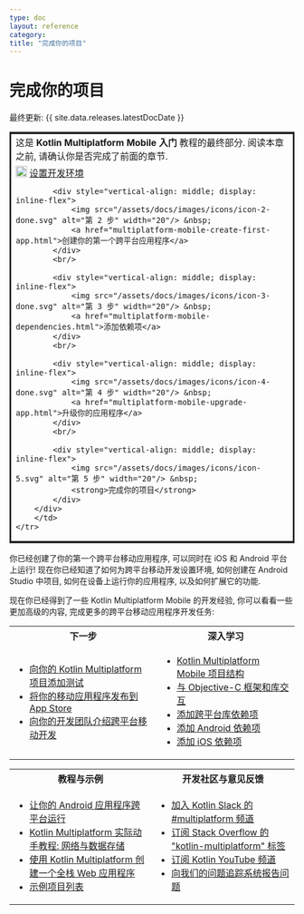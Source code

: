 ```yaml
---
type: doc
layout: reference
category:
title: "完成你的项目"
---
```


# 完成你的项目

最终更新: {{ site.data.releases.latestDocDate }}

<table style="border-style: solid; border-color: 252528">
    <tr style="border: none">
        <td>
            这是 <strong>Kotlin Multiplatform Mobile 入门</strong> 教程的最终部分.
            阅读本章之前, 请确认你是否完成了前面的章节.
        </td>
    </tr>
    <tr>
        <td>
        <div style="display: block">
            <div style="vertical-align: middle; display: inline-flex">
                <img src="/assets/docs/images/icons/icon-1-done.svg" alt="第 1 步" width="20"/> &nbsp;
                <a href="multiplatform-mobile-setup.html">设置开发环境</a>
            </div>
            <br/>

            <div style="vertical-align: middle; display: inline-flex">
                <img src="/assets/docs/images/icons/icon-2-done.svg" alt="第 2 步" width="20"/> &nbsp;
                <a href="multiplatform-mobile-create-first-app.html">创建你的第一个跨平台应用程序</a>
            </div>
            <br/>
    
            <div style="vertical-align: middle; display: inline-flex">
                <img src="/assets/docs/images/icons/icon-3-done.svg" alt="第 3 步" width="20"/> &nbsp;
                <a href="multiplatform-mobile-dependencies.html">添加依赖项</a>
            </div>
            <br/>
    
            <div style="vertical-align: middle; display: inline-flex">
                <img src="/assets/docs/images/icons/icon-4-done.svg" alt="第 4 步" width="20"/> &nbsp;
                <a href="multiplatform-mobile-upgrade-app.html">升级你的应用程序</a>
            </div>
            <br/>
    
            <div style="vertical-align: middle; display: inline-flex">
                <img src="/assets/docs/images/icons/icon-5.svg" alt="第 5 步" width="20"/> &nbsp;
                <strong>完成你的项目</strong>
            </div>
        </div>
        </td>
    </tr>
</table>

你已经创建了你的第一个跨平台移动应用程序, 可以同时在 iOS 和 Android 平台上运行!
现在你已经知道了如何为跨平台移动开发设置环境, 如何创建在 Android Studio 中项目, 如何在设备上运行你的应用程序, 以及如何扩展它的功能.

现在你已经得到了一些 Kotlin Multiplatform Mobile 的开发经验, 你可以看看一些更加高级的内容, 完成更多的跨平台移动应用程序开发任务:

<table>
   <tr>
      <th>下一步</th>
      <th>深入学习</th>
   </tr>
   <tr>
   <td>
     <ul>
        <li><a href="../multiplatform/multiplatform-run-tests.html">向你的 Kotlin Multiplatform 项目添加测试</a></li>
        <li><a href="multiplatform-mobile-publish-apps.html">将你的移动应用程序发布到 App Store</a></li>
        <li><a href="multiplatform-mobile-introduce-your-team.html">向你的开发团队介绍跨平台移动开发</a></li>
     </ul>
   </td>
    <td>
     <ul>
        <li><a href="multiplatform-mobile-understand-project-structure.html">Kotlin Multiplatform Mobile 项目结构</a></li>
        <li><a href="../native/native-objc-interop.html">与 Objective-C 框架和库交互</a></li>
        <li><a href="../multiplatform/multiplatform-add-dependencies.html">添加跨平台库依赖项</a></li>        
        <li><a href="multiplatform-mobile-android-dependencies.html">添加 Android 依赖项</a></li>
        <li><a href="multiplatform-mobile-ios-dependencies.html">添加 iOS 依赖项</a></li>
     </ul>
   </td>
   </tr>
</table>

<table>
   <tr>
      <th>教程与示例</th>
      <th>开发社区与意见反馈</th>
   </tr>
   <tr>
   <td>
     <ul>
        <li><a href="multiplatform-mobile-integrate-in-existing-app.html">让你的 Android 应用程序跨平台运行</a></li>
        <li><a href="https://play.kotlinlang.org/hands-on/Networking%20and%20Data%20Storage%20with%20Kotlin%20Multiplatfrom%20Mobile/">Kotlin Multiplatform 实际动手教程: 网络与数据存储</a></li>
        <li><a href="../multiplatform/multiplatform-full-stack-app.html">使用 Kotlin Multiplatform 创建一个全栈 Web 应用程序 </a></li>
        <li><a href="multiplatform-mobile-samples.html">示例项目列表</a></li>
     </ul>
   </td>
    <td>
     <ul>
        <li><a href="https://kotlinlang.slack.com/archives/C3PQML5NU">加入 Kotlin Slack 的 #multiplatform 频道</a></li>
        <li><a href="https://stackoverflow.com/questions/tagged/kotlin-multiplatform">订阅 Stack Overflow 的 "kotlin-multiplatform" 标签</a></li>        
        <li><a href="https://www.youtube.com/playlist?list=PLlFc5cFwUnmy_oVc9YQzjasSNoAk4hk_C">订阅 Kotlin YouTube 频道</a></li>
        <li><a href="https://youtrack.jetbrains.com/newIssue?project=KT">向我们的问题追踪系统报告问题</a></li>
     </ul>
   </td>
   </tr>
</table>
